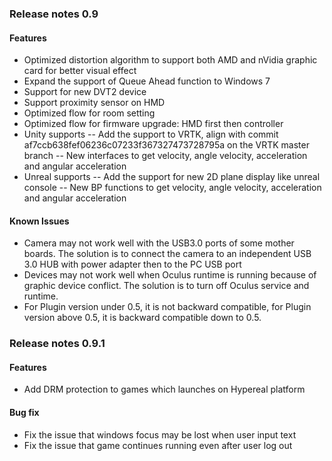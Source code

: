 
### Release notes 0.9

#### Features
-	Optimized distortion algorithm to support both AMD and nVidia graphic card for better visual effect
- Expand the support of Queue Ahead function to Windows 7
-	Support for new DVT2 device
- Support proximity sensor on HMD
- Optimized flow for room setting
- Optimized flow for firmware upgrade: HMD first then controller
- Unity supports
--	Add the support to VRTK, align with commit af7ccb638fef06236c07233f367327473728795a on the VRTK master branch
--  New interfaces to get velocity, angle velocity, acceleration and angular acceleration
- Unreal supports
--  Add the support for new 2D plane display like unreal console
--  New BP functions to get velocity, angle velocity, acceleration and angular acceleration

#### Known Issues

- Camera may not work well with the USB3.0 ports of some mother boards. The solution is to connect the camera to an independent USB 3.0 HUB with power adapter then to the PC USB port
- Devices may not work well when Oculus runtime is running because of graphic device conflict. The solution is to turn off Oculus service and runtime.
- For Plugin version under 0.5, it is not backward compatible, for Plugin version above 0.5, it is backward compatible down to 0.5.

### Release notes 0.9.1

#### Features
- Add DRM protection to games which launches on Hypereal platform

#### Bug fix
-	Fix the issue that windows focus may be lost when user input text
- Fix the issue that game continues running even after user log out

